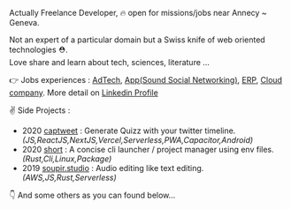 Actually Freelance Developer, 🔥 open for missions/jobs near Annecy ~ Geneva.

Not an expert of a particular domain but a Swiss knife of web oriented technologies ⛑️. <br />
Love share and learn about tech, sciences, literature ...

👉 Jobs experiences : [AdTech](https://www.sublime.xyz/en), [App(Sound Social Networking)](https://thms.works/work/sounds-app), [ERP](http://www.imagina-international.com/), [Cloud company](https://www.apalia.net/).
More detail on [Linkedin Profile](https://www.linkedin.com/in/vincentherlemont/)

✌️ Side Projects : 

 - 2020 [captweet](https://github.com/vincent-herlemont/captweet) : Generate Quizz with your twitter timeline. _(JS,ReactJS,NextJS,Vercel,Serverless,PWA,Capacitor,Android)_
 - 2020 [short](https://github.com/vincent-herlemont/short) : A concise cli launcher / project manager using env files. _(Rust,Cli,Linux,Package)_
 - 2019 [soupir.studio](https://github.com/vincent-herlemont/soupir.studio-post-mortem) : Audio editing like text editing. _(AWS,JS,Rust,Serverless)_

👇 And some others as you can found below... 
